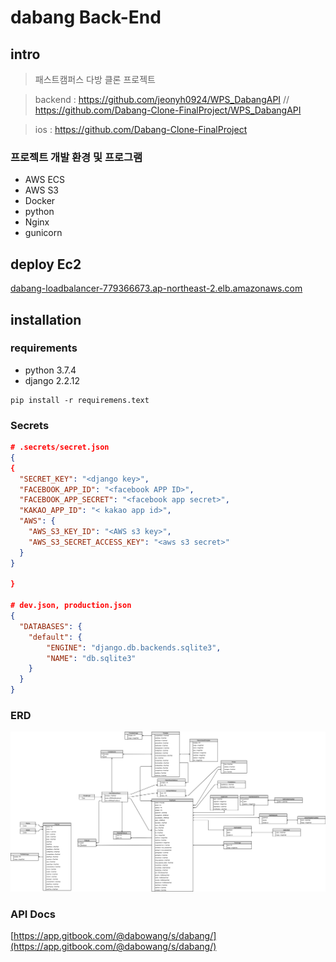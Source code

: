 # dabang Back-End

## intro
> 패스트캠퍼스 다방 클론 프로젝트 

> backend : https://github.com/jeonyh0924/WPS_DabangAPI // https://github.com/Dabang-Clone-FinalProject/WPS_DabangAPI

> ios : https://github.com/Dabang-Clone-FinalProject
### 프로젝트 개발 환경 및 프로그램
- AWS ECS
- AWS S3
- Docker 
- python
- Nginx
- gunicorn




## deploy Ec2
[dabang-loadbalancer-779366673.ap-northeast-2.elb.amazonaws.com](dabang-loadbalancer-779366673.ap-northeast-2.elb.amazonaws.com)

## installation

### requirements
- python 3.7.4
- django 2.2.12

```
pip install -r requiremens.text
```

### Secrets

```json 
# .secrets/secret.json
{
{
  "SECRET_KEY": "<django key>",
  "FACEBOOK_APP_ID": "<facebook APP ID>",
  "FACEBOOK_APP_SECRET": "<facebook app secret>",
  "KAKAO_APP_ID": "< kakao app id>",
  "AWS": {
    "AWS_S3_KEY_ID": "<AWS s3 key>",
    "AWS_S3_SECRET_ACCESS_KEY": "<aws s3 secret>"
  }
}

}

# dev.json, production.json 
{
  "DATABASES": {
    "default": {
        "ENGINE": "django.db.backends.sqlite3",
        "NAME": "db.sqlite3"
    }
  }
}
```

### ERD
![ERD](./readmeFile/다방.png)


### API Docs

[https://app.gitbook.com/@dabowang/s/dabang/](https://app.gitbook.com/@dabowang/s/dabang/)

